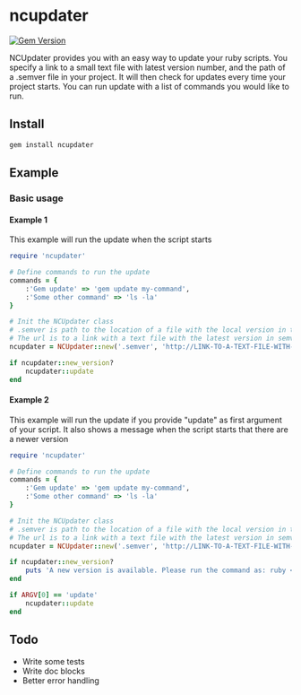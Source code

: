 # ncupdater

[![Gem Version](https://badge.fury.io/rb/ncupdater.svg)](https://badge.fury.io/rb/ncupdater)

NCUpdater provides you with an easy way to update your ruby scripts. You specify a link to a small text file with latest version number, and the path of a .semver file in your project.
It will then check for updates every time your project starts. You can run update with a list of commands you would like to run.

## Install

```bash
gem install ncupdater
```

## Example

### Basic usage

#### Example 1

This example will run the update when the script starts

```ruby
require 'ncupdater'

# Define commands to run the update
commands = {
    :'Gem update' => 'gem update my-command',
    :'Some other command' => 'ls -la'
}

# Init the NCUpdater class
# .semver is path to the location of a file with the local version in the semver format (http://semver.org/)
# The url is to a link with a text file with the latest version in semver format.
ncupdater = NCUpdater::new('.semver', 'http://LINK-TO-A-TEXT-FILE-WITH-NEW-VERSION', commands)

if ncupdater::new_version?
    ncupdater::update
end
```

#### Example 2

This example will run the update if you provide "update" as first argument of your script. It also shows a message when the script starts that there are a newer version

```ruby
require 'ncupdater'

# Define commands to run the update
commands = {
    :'Gem update' => 'gem update my-command',
    :'Some other command' => 'ls -la'
}

# Init the NCUpdater class
# .semver is path to the location of a file with the local version in the semver format (http://semver.org/)
# The url is to a link with a text file with the latest version in semver format.
ncupdater = NCUpdater::new('.semver', 'http://LINK-TO-A-TEXT-FILE-WITH-NEW-VERSION', commands)

if ncupdater::new_version?
    puts 'A new version is available. Please run the command as: ruby <my-script>.rb update to get the latest awesomeness'
end

if ARGV[0] == 'update'
    ncupdater::update
end
```

## Todo

- Write some tests
- Write doc blocks
- Better error handling
